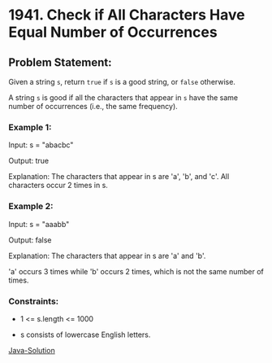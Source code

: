 # 1941. Check if All Characters Have Equal Number of Occurrences

## Problem Statement:

Given a string `s`, return `true` if `s` is a good string, or `false` otherwise.

A string `s` is good if all the characters that appear in `s` have the same number of occurrences (i.e., the same frequency).

### Example 1:

Input: s = "abacbc"

Output: true

Explanation: The characters that appear in s are 'a', 'b', and 'c'. All characters occur 2 times in s.

### Example 2:

Input: s = "aaabb"

Output: false

Explanation: The characters that appear in s are 'a' and 'b'.

'a' occurs 3 times while 'b' occurs 2 times, which is not the same number of times.

### Constraints:

* 1 <= s.length <= 1000

* s consists of lowercase English letters.

[Java-Solution](./solution.java)
